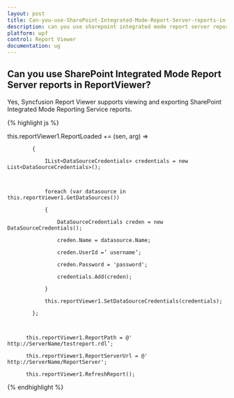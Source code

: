 ```yaml
---
layout: post
title: Can-you-use-SharePoint-Integrated-Mode-Report-Server-reports-in-ReportViewer
description: can you use sharepoint integrated mode report server reports in reportviewer?
platform: wpf
control: Report Viewer
documentation: ug
---
```


## Can you use SharePoint Integrated Mode Report Server reports in ReportViewer?

Yes, Syncfusion Report Viewer supports viewing and exporting SharePoint Integrated Mode Reporting Service reports. 


{% highlight js %}

this.reportViewer1.ReportLoaded += (sen, arg) =>

            {

                IList<DataSourceCredentials> credentials = new List<DataSourceCredentials>();



                foreach (var datasource in this.reportViewer1.GetDataSources())

                {

                    DataSourceCredentials creden = new DataSourceCredentials();

                    creden.Name = datasource.Name;

                    creden.UserId =’ username’;

                    creden.Password = 'password';

                    credentials.Add(creden);

                }

                this.reportViewer1.SetDataSourceCredentials(credentials);

            };



          this.reportViewer1.ReportPath = @' http://ServerName/testreport.rdl’;

          this.reportViewer1.ReportServerUrl = @' http://ServerName/ReportServer';

          this.reportViewer1.RefreshReport();

{% endhighlight %}





